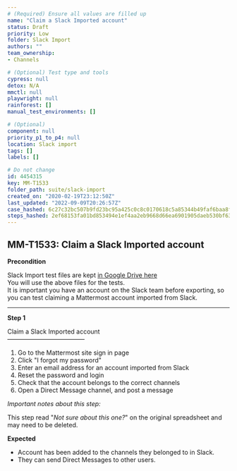 ```yaml
---
# (Required) Ensure all values are filled up
name: "Claim a Slack Imported account"
status: Draft
priority: Low
folder: Slack Import
authors: ""
team_ownership: 
- Channels

# (Optional) Test type and tools
cypress: null
detox: N/A
mmctl: null
playwright: null
rainforest: []
manual_test_environments: []

# (Optional)
component: null
priority_p1_to_p4: null
location: Slack import
tags: []
labels: []

# Do not change
id: 4454315
key: MM-T1533
folder_path: suite/slack-import
created_on: "2020-02-19T23:12:50Z"
last_updated: "2022-09-09T20:26:57Z"
case_hashed: 6c27c32bc507b9fd23bc95a425c0c8c0170618c5a85344b49faf6baa8f542f0cb3d71da286304dbddb2a5bc3ad184229
steps_hashed: 2ef68153fa01bd853494e1ef4aa2eb9668d66ea6901905daeb530bf63c336c374f00b7cc7193564699c194577ff278f9
---
```


## MM-T1533: Claim a Slack Imported account

**Precondition**

Slack Import test files are kept [in Google Drive here](https://drive.google.com/drive/folders/19y2KC_tcqJZa-BDucvpdmsNdBqy-UL8Q)\
You will use the above files for the tests.\
It is important you have an account on the Slack team before exporting, so you can test claiming a Mattermost account imported from Slack.

---

**Step 1**

Claim a Slack Imported account\
–––––––––––––––––––––––––

1. Go to the Mattermost site sign in page
2. Click "I forgot my password"
3. Enter an email address for an account imported from Slack
4. Reset the password and login
5. Check that the account belongs to the correct channels
6. Open a Direct Message channel, and post a message

_Important notes about this step:_

This step read "_Not sure about this one?_" on the original spreadsheet and may need to be deleted.

**Expected**

- Account has been added to the channels they belonged to in Slack.
- They can send Direct Messages to other users.

